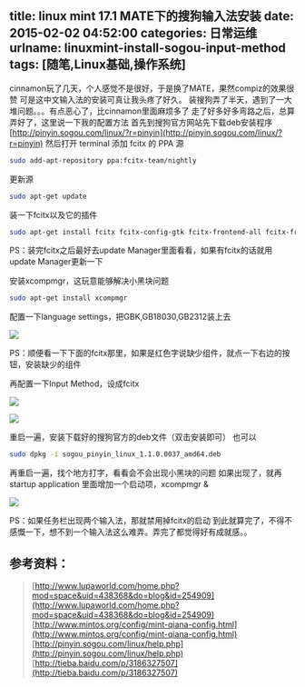 title: linux mint 17.1 MATE下的搜狗输入法安装
date: 2015-02-02 04:52:00
categories: 日常运维
urlname: linuxmint-install-sogou-input-method
tags: [随笔,Linux基础,操作系统]
---
cinnamon玩了几天，个人感觉不是很好，于是换了MATE，果然compiz的效果很赞
可是这中文输入法的安装可真让我头疼了好久。
装搜狗弄了半天，遇到了一大堆问题。。。有点恶心了，比cinnamon里面麻烦多了
走了好多好多弯路之后，总算弄好了，这里说一下我的配置方法
首先到搜狗官方网站先下载deb安装程序
[http://pinyin.sogou.com/linux/?r=pinyin](http://pinyin.sogou.com/linux/?r=pinyin)
然后打开 terminal
添加 fcitx 的 PPA 源
```bash
sudo add-apt-repository ppa:fcitx-team/nightly 
```
更新源
```bash
sudo apt-get update
```
装一下fcitx以及它的插件
<!--more-->

```bash
sudo apt-get install fcitx fcitx-config-gtk fcitx-frontend-all fcitx-frontend-gtk2 fcitx-frontend-gtk3 fcitx-frontend-qt4 fcitx-ui-classic fcitx-table-all fcitx-module-kimpanel fcitx-module-dbus libopencc1 fcitx-libs-qt 
```
PS：装完fcitx之后最好去update Manager里面看看，如果有fcitx的话就用update Manager更新一下

安装xcompmgr，这玩意能够解决小黑块问题
```bash
sudo apt-get install xcompmgr 
```
配置一下language settings，把GBK,GB18030,GB2312装上去

![](http://bangz.me/images/tp_old/2015/02/1536793332.png)

PS：顺便看一下下面的fcitx那里，如果是红色字说缺少组件，就点一下右边的按钮，安装缺少的组件

再配置一下Input Method，设成fcitx

![](http://bangz.me/images/tp_old/2015/02/2745141427.png)

![](http://bangz.me/images/tp_old/2015/02/748332677.png)

重启一遍，安装下载好的搜狗官方的deb文件（双击安装即可）
也可以
```bash
sudo dpkg -i sogou_pinyin_linux_1.1.0.0037_amd64.deb
```
再重启一遍，找个地方打字，看看会不会出现小黑块的问题
如果出现了，就再 startup application 里面增加一个启动项，xcompmgr &

![](http://bangz.me/images/tp_old/2015/02/3340800031.png)

PS：如果任务栏出现两个输入法，那就禁用掉fcitx的启动
到此就算完了，不得不感慨一下，想不到一个输入法这么难弄。弄完了都觉得好有成就感。。

## 参考资料： ##

> [http://www.lupaworld.com/home.php?mod=space&uid=438368&do=blog&id=254909](http://www.lupaworld.com/home.php?mod=space&uid=438368&do=blog&id=254909)
> [http://www.mintos.org/config/mint-qiana-config.html](http://www.mintos.org/config/mint-qiana-config.html)
> [http://pinyin.sogou.com/linux/help.php](http://pinyin.sogou.com/linux/help.php)
> [http://tieba.baidu.com/p/3186327507](http://tieba.baidu.com/p/3186327507)